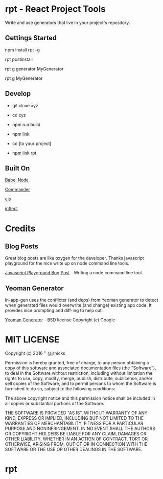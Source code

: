 # rpt - React Project Tools

Write and use generators that live in your project's repository.

## Gettings Started

npm install rpt -g

rpt postinstall

rpt g generator MyGenerator

rpt g MyGenerator

## Develop

* git clone xyz

* cd xyz

* npm run build

* npm link

* cd [to your project]

* npm link rpt

## Built On

[Babel Node](https://babeljs.io/docs/usage/cli/)

[Commander](https://www.npmjs.com/package/commander)

[ejs](https://www.npmjs.com/package/ejs)

[inflect](https://www.npmjs.com/package/inflect)


# Credits

## Blog Posts

Great blog posts are like oxygen for the developer.  Thanks javascript playground for the nice write up on node command line tools.

[Javascript Playground Bog Post](http://javascriptplayground.com/blog/2015/03/node-command-line-tool/) - Writing a node command line tool.

## Yeoman Generator

in-app-gen uses the conflicter (and deps) from Yeoman generator to detect when generated files would overwrite (and change) existing app code.  It provides nice prompting and diff-ing to help out.

[Yeoman Generator](https://github.com/yeoman/generator/) - BSD license Copyright (c) Google

# MIT LICENSE

Copyright (c) 2016
'' @jrhicks

Permission is hereby granted, free of charge, to any person obtaining a copy of this software and associated documentation files (the "Software"), to deal in the Software without restriction, including without limitation the rights to use, copy, modify, merge, publish, distribute, sublicense, and/or sell copies of the Software, and to permit persons to whom the Software is furnished to do so, subject to the following conditions:

The above copyright notice and this permission notice shall be included in all copies or substantial portions of the Software.

THE SOFTWARE IS PROVIDED "AS IS", WITHOUT WARRANTY OF ANY KIND, EXPRESS OR IMPLIED, INCLUDING BUT NOT LIMITED TO THE WARRANTIES OF MERCHANTABILITY, FITNESS FOR A PARTICULAR PURPOSE AND NONINFRINGEMENT. IN NO EVENT SHALL THE AUTHORS OR COPYRIGHT HOLDERS BE LIABLE FOR ANY CLAIM, DAMAGES OR OTHER LIABILITY, WHETHER IN AN ACTION OF CONTRACT, TORT OR OTHERWISE, ARISING FROM, OUT OF OR IN CONNECTION WITH THE SOFTWARE OR THE USE OR OTHER DEALINGS IN THE SOFTWARE.
# rpt
